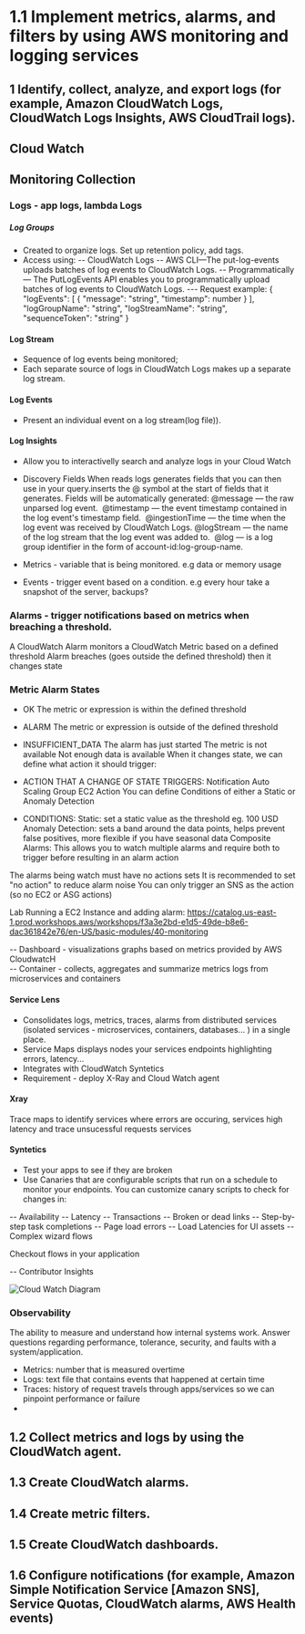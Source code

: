 # 1.1 Implement metrics, alarms, and filters by using AWS monitoring and logging services

## 1 Identify, collect, analyze, and export logs (for example, Amazon CloudWatch Logs, CloudWatch Logs Insights, AWS CloudTrail logs).
## Cloud Watch
## Monitoring Collection
### Logs - app logs, lambda Logs 
##### Log Groups
- Created  to organize logs. Set up retention policy, add tags.
- Access using:
-- CloudWatch Logs
-- AWS CLI—The put-log-events uploads batches of log events to CloudWatch Logs.
-- Programmatically — The PutLogEvents API enables you to programmatically upload batches of log events to CloudWatch Logs. 
--- Request example: 
{
   "logEvents": [ 
      { 
         "message": "string",
         "timestamp": number
      }
   ],
   "logGroupName": "string",
   "logStreamName": "string",
   "sequenceToken": "string"
}

#### Log Stream 
- Sequence of log events being monitored;
- Each separate source of logs in CloudWatch Logs makes up a separate log stream.

#### Log Events
- Present an individual event on a log stream(log file)).  

#### Log Insights
- Allow you to interactivelly search and analyze logs in your Cloud Watch
- Discovery Fields
When reads logs generates fields that you can then use in your query.​inserts the @ symbol at the start of fields that it generates.​
Fields will be automatically generated:​
@message — the raw unparsed log event. ​
@timestamp — the event timestamp contained in the log event's timestamp field. ​
@ingestionTime — the time when the log event was received by CloudWatch Logs.​
@logStream — the name of the log stream that the log event was added to. ​
@log — is a log group identifier in the form of account-id:log-group-name.​


- Metrics - variable that is being monitored. e.g data or memory usage


- Events - trigger event based on a condition. e.g every hour take a snapshot of the server, backups? 
### Alarms - trigger notifications based on metrics when breaching a threshold.    

A CloudWatch Alarm monitors a CloudWatch Metric based on a defined threshold
Alarm breaches (goes outside the defined threshold) then it changes state

### Metric Alarm States

- OK The metric or expression is within the defined threshold
- ALARM The metric or expression is outside of the defined threshold
- INSUFFICIENT_DATA
The alarm has just started
The metric is not available
Not enough data is available
When it changes state, we can define what action it should trigger:

- ACTION THAT A CHANGE OF STATE TRIGGERS:
Notification
Auto Scaling Group
EC2 Action
You can define Conditions of either a Static or Anomaly Detection

- CONDITIONS:
Static: set a static value as the threshold eg. 100 USD
Anomaly Detection: sets a band around the data points, helps prevent false positives, more flexible if you have seasonal data
Composite Alarms: This allows you to watch multiple alarms and require both to trigger before resulting in an alarm action

The alarms being watch must have no actions sets
It is recommended to set "no action" to reduce alarm noise
You can only trigger an SNS as the action (so no EC2 or ASG actions)


Lab Running a EC2 Instance and adding alarm: https://catalog.us-east-1.prod.workshops.aws/workshops/f3a3e2bd-e1d5-49de-b8e6-dac361842e76/en-US/basic-modules/40-monitoring

-- Dashboard - visualizations graphs based on metrics provided by AWS CloudwatcH  
-- Container - collects, aggregates and summarize metrics logs from  microservices and containers   
#### Service Lens
- Consolidates logs, metrics, traces, alarms from distributed services (isolated services - microservices, containers, databases... ) in a single place.
- Service Maps displays nodes your services endpoints highlighting errors, latency...
- Integrates with CloudWatch Syntetics 
- Requirement - deploy X-Ray and Cloud Watch agent


#### Xray
Trace maps to identify services where errors are occuring, services high latency and trace unsucessful requests services  

 #### Syntetics
-  Test your apps to see if they are broken
- Use Canaries that are configurable scripts that run on a schedule to monitor your endpoints.
You can customize canary scripts to check for changes in:

-- Availability
-- Latency
-- Transactions
-- Broken or dead links
-- Step-by-step task completions
-- Page load errors
-- Load Latencies for UI assets
-- Complex wizard flows

Checkout flows in your application

-- Contributor Insights

![Cloud Watch Diagram](../../images/Cloudwatch.png "Cloud Watch")

### Observability
The ability to measure and understand how internal systems​ work. Answer questions regarding performance, tolerance,​ security, and faults with a system/application.​
- Metrics: number that is measured overtime
- Logs: text file that contains events that happened at certain time
- Traces: history of request travels through apps/services so we can pinpoint performance or failure   
-  
## 1.2 Collect metrics and logs by using the CloudWatch agent.
## 1.3 Create CloudWatch alarms.
## 1.4 Create metric filters.
## 1.5 Create CloudWatch dashboards.
## 1.6 Configure notifications (for example, Amazon Simple Notification Service [Amazon SNS], Service Quotas, CloudWatch alarms, AWS Health events)